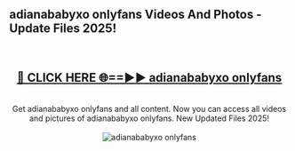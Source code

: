 <h2>adianababyxo onlyfans Videos And Photos - Update Files 2025!</h2>
<br>
<div align="center">
<h2><a href="https://linkcuts.com/hfmhzwbr" rel="nofollow">🔴 CLICK HERE 🌐==►► adianababyxo onlyfans</a></h2>
<br>
Get adianababyxo onlyfans and all content. Now you can access all videos and pictures of adianababyxo onlyfans. New Updated Files 2025!
<br>
<br>
<a href="https://linkcuts.com/hfmhzwbr" rel="nofollow" data-target="animated-image.originalLink"><img src="https://i.ibb.co.com/WyWwxjT/player-gif2.gif" alt="adianababyxo onlyfans" style="max-width: 100%; display: inline-block;" data-target="animated-image.originalImage"></a>
</div>
<br>